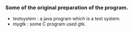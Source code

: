 ### Some of the original preparation of the program.
- testsystem : a java program which is a test system.
- mygtk : some C program used gtk.
